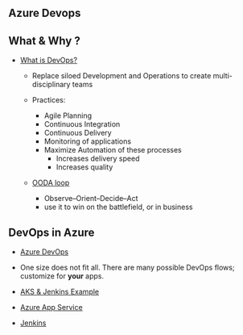 ## Azure Devops

## What & Why ?

- [What is DevOps?](https://docs.microsoft.com/en-us/azure/devops/learn/what-is-devops)
  - Replace siloed Development and Operations to create multi-disciplinary teams 
  - Practices:
    - Agile Planning
    - Continuous Integration
    - Continuous Delivery
    - Monitoring of applications
    - Maximize Automation of these processes
      - Increases delivery speed
      - Increases quality

  - [OODA loop](https://docs.microsoft.com/en-us/azure/devops/learn/what-is-devops)
    - Observe–Orient–Decide–Act
    - use it to win on the battlefield, or in business


## DevOps in Azure

- [Azure DevOps](https://azure.microsoft.com/en-us/services/devops/)

- One size does not fit all.  There are many possible DevOps flows; customize for **your** apps.

- [AKS & Jenkins Example](https://docs.microsoft.com/en-us/azure/architecture/example-scenario/apps/devops-with-aks)

- [Azure App Service](https://docs.microsoft.com/en-us/azure/architecture/example-scenario/apps/devops-dotnet-webapp)

- [Jenkins](https://docs.microsoft.com/en-us/azure/architecture/example-scenario/apps/jenkins)

